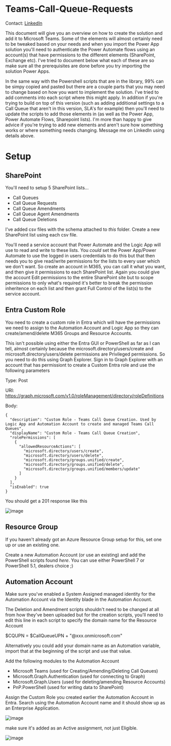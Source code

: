# Teams-Call-Queue-Requests

Contact: [LinkedIn](https://www.linkedin.com/in/mark-webb-797aba69/) 

This document will give you an overview on how to create the solution and add it to Microsoft Teams. Some of the elements will almost certainly need to be tweaked based on your needs and when you import the Power App solution you'll need to authenticate the Power Automate flows using an account(s) that have permissions to the different elements (SharePoint, Exchange etc). I've tried to document below what each of these are so make sure all the prerequisites are done before you try importing the solution Power Apps.

In the same way with the Powershell scripts that are in the library, 99% can be simpy copied and pasted but there are a couple parts that you may need to change based on how you want to implement the solution. I've tried to add comments into each script where this might apply. In addition if you're trying to build on top of this version (such as adding additional settings to a Call Queue that aren't in this version, SLA's for example) then you'll need to update the scripts to add those elements in (as well as the Power App, Power Automate Flows, Sharepoint lists). I'm more than happy to give advice if you're trying to add new elements and aren't sure how something works or where something needs changing. Message me on LinkedIn using details above.

# Setup

## SharePoint

You'll need to setup 5 SharePoint lists...

+ Call Queues
+ Call Queue Requests
+ Call Queue Amendments
+ Call Queue Agent Amendments
+ Call Queue Deletions

I've added csv files with the schema attached to _this_ folder. Create a new SharePoint list using each csv file.

You'll need a service account that Power Automate and the Logic App will use to read and write to these lists. You _could_ set the Power App/Power Automate to use the logged in users credentials to do this but that then needs you to give read/write permissions for the lists to every user which we don't want. So create an account in M365, you can call it what you want, and then give it permissions to each SharePoint list. Again you could give the account Edit permissions to the entire SharePoint site but to scope permissions to only what's required it's better to break the permission inheritence on each list and then grant Full Control of the list(s) to the service account.

## Entra Custom Role

You need to create a custom role in Entra which will have the permissions we need to assign to the Automation Account and Logic App so they can create/amend/delete M365 Groups and Resource Accounts. 

This isn't possible using either the Entra GUI or PowerShell as far as I can tell, almost certainly because the microsoft.directory/users/create and microsoft.directory/users/delete permissions are Privileged permissions. So you need to do this using Graph Explorer. Sign in to Graph Explorer with an account that has permissiont to create a Custom Entra role and use the following parameters

Type: Post

URI: https://graph.microsoft.com/v1.0/roleManagement/directory/roleDefinitions

Body:
```
{
  "description": "Custom Role - Teams Call Queue Creation. Used by Logic App and Automation Account to create and managed Teams Call Queues",
  "displayName": "Custom Role - Teams Call Queue Creation",
  "rolePermissions": [
    {
      "allowedResourceActions": [
        "microsoft.directory/users/create",
        "microsoft.directory/users/delete",
        "microsoft.directory/groups.unified/create",
        "microsoft.directory/groups.unified/delete",
        "microsoft.directory/groups.unified/members/update"
      ]
    }
  ],
  "isEnabled": true
}
```

You should get a 201 response like this

![image](https://github.com/user-attachments/assets/3efcd8db-01ef-4c07-94be-d104aca5a26c)

## Resource Group

If you haven't already got an Azure Resource Group setup for this, set one up or use an existing one.

Create a new Automation Account (or use an existing) and add the PowerShell scripts found _here_. You can use either PowerShell 7 or PowerShell 5.1, dealers choice ;)

## Automation Account

Make sure you've enabled a System Assigned managed identity for the Automation Account via the Identity blade in the Automation Account.

The Deletion and Amendment scripts shouldn't need to be changed at all from how they've been uploaded but for the creation scripts, you'll need to edit this line in each script to specify the domain name for the Resource Account

$CQUPN = $CallQueueUPN + "@xxx.onmicrosoft.com"

Alternatively you could add your domain name as an Automation variable, import that at the beginning of the script and use that value.

Add the following modules to the Automation Account

+ Microsoft Teams (used for Creating/Amending/Deleting Call Queues)
+ Microsoft.Graph.Authentication (used for connecting to Graph)
+ Microsoft.Graph.Users (used for deleting/amending Resource Accounts)
+ PnP.PowerShell (used for writing data to SharePoint)

Assign the Custom Role you created earlier the Automation Account in Entra. Search using the Automation Account name and it should show up as an Enterprise Application.

![image](https://github.com/user-attachments/assets/c8cfbd4e-86b6-4be0-9ccd-5cce219898ba)

make sure it's added as an Active assignment, not just Eligible.

![image](https://github.com/user-attachments/assets/12e3fbfc-4631-49e2-a069-b73bb2633171)



